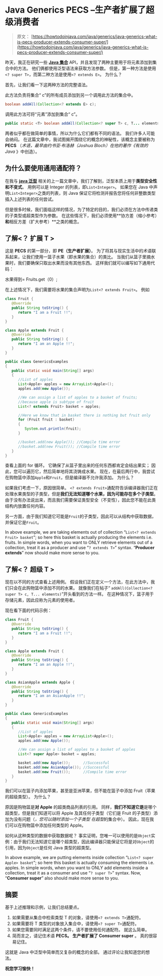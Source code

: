 # Java Generics PECS –生产者扩展了超级消费者

> 原文： [https://howtodoinjava.com/java/generics/java-generics-what-is-pecs-producer-extends-consumer-super/](https://howtodoinjava.com/java/generics/java-generics-what-is-pecs-producer-extends-consumer-super/)

昨天，我正在研究一些 **[Java 集合](//howtodoinjava.com/java/collections/useful-java-collection-interview-questions/ "Useful java collection interview questions")** API，并且发现了两种主要用于将元素添加到集合中的方法。 他们俩都使用泛型语法来获取方法参数。 但是，第一种方法是使用`<? super T>`，而第二种方法是使用`<? extends E>`。 为什么？

首先，让我们看一下这两种方法的完整语法。

此方法负责将集合“ c”的所有成员添加到另一个调用此方法的集合中。

```java
boolean addAll(Collection<? extends E> c);

```

调用此方法可将“元素”添加到集合“ c”。

```java
public static <T> boolean addAll(Collection<? super T> c, T... elements);

```

两者似乎都在做简单的事情，所以为什么它们都有不同的语法。 我们许多人可能会纳闷。 在这篇文章中，我试图揭开围绕它的概念的神秘性，该概念主要被称为 **PECS** （*术语，最早由约书亚·布洛赫（Joshua Bloch）在他的著作《有效的 Java* 》中创造）。

## 为什么要使用通用通配符？

在我与 **[java 泛型](//howtodoinjava.com/java/generics/complete-java-generics-tutorial/ "Complete Java Generics Tutorial")** 相关的上一篇文章中，我们了解到，泛型本质上用于**类型安全性和不变式**。 用例可以是 Integer 的列表，即`List<Integer>`。 如果您在 Java 中声明`List<Integer>`之类的列表，则 Java 保证它将检测并报告您将任何非整数类型插入上述列表的任何尝试。

但是很多时候，我们面临这样的情况，为了特定的目的，我们必须在方法中传递类的子类型或超类型作为参数。 在这些情况下，我们必须使用**协方差（缩小参考）**和**相反方差（扩大参考）**之类的概念。

## 了解<？ 扩展 T >

这是 **PECS** 的第一部分，即 **PE（生产者扩展）**。 为了将其与现实生活中的术语联系起来，让我们使用一篮子水果（即水果的集合）的类比。 当我们从篮子里摘水果时，我们要确保只取出水果而没有其他东西。 这样我们就可以编写如下通用代码：

水果得到= Fruits.get（0）;

在上述情况下，我们需要将水果的集合声明为`List<? extends Fruit>`。 例如

```java
class Fruit {
   @Override
   public String toString() {
      return "I am a Fruit !!";
   }
}

class Apple extends Fruit {
   @Override
   public String toString() {
      return "I am an Apple !!";
   }
}

public class GenericsExamples
{
   public static void main(String[] args)
   {
      //List of apples
      List<Apple> apples = new ArrayList<Apple>();
      apples.add(new Apple());

      //We can assign a list of apples to a basket of fruits;
      //because apple is subtype of fruit 
      List<? extends Fruit> basket = apples;

      //Here we know that in basket there is nothing but fruit only
      for (Fruit fruit : basket)
      {
         System.out.println(fruit);
      }

      //basket.add(new Apple()); //Compile time error
      //basket.add(new Fruit()); //Compile time error
   }
}

```

查看上面的 for 循环。 它确保了从篮子里出来的任何东西都肯定会结出果实； 因此，您可以遍历它，然后简单地将其浇铸成水果。 现在，在最后两行中，我尝试在购物篮中添加`Apple`和`Fruit`，但是编译器不允许我添加。 为什么？

如果我们考虑一下，原因很简单。 `<? extends Fruit>`通配符告诉编译器我们正在处理水果类型的子类型，但是**我们无法知道哪个水果，因为可能存在多个子类型**。 由于没有办法说出来，而且我们需要保证类型安全（不变性），因此您不能在此类结构内放置任何内容。

另一方面，由于我们知道它可能是`Fruit`的子类型，因此可以从结构中获取数据，并保证它是`Fruit`。

In above example, we are taking elements out of collection “`List<? extends Fruit> basket`“; so here this basket is actually producing the elements i.e. fruits. In simple words, when you want to ONLY retrieve elements out of a collection, treat it as a producer and use “`? extends T>`” syntax. “**Producer extends**” now should make more sense to you.

## 了解<？ 超级 T >

现在以不同的方式查看上述用例。 假设我们正在定义一个方法，在此方法中，我们只会在此购物篮中添加不同的水果。 就像我们在帖子“ `addAll(Collection<? super T> c, T... elements)`”开头看到的方法一样。 在这种情况下，篮子用于存储元素，因此应称为元素的使用者。

现在看下面的代码示例：

```java
class Fruit {
   @Override
   public String toString() {
      return "I am a Fruit !!";
   }
}

class Apple extends Fruit {
   @Override
   public String toString() {
      return "I am an Apple !!";
   }
}

class AsianApple extends Apple {
   @Override
   public String toString() {
      return "I am an AsianApple !!";
   }
}

public class GenericsExamples
{
   public static void main(String[] args)
   {
      //List of apples
      List<Apple> apples = new ArrayList<Apple>();
      apples.add(new Apple());

      //We can assign a list of apples to a basket of apples
      List<? super Apple> basket = apples;

      basket.add(new Apple()); 		//Successful
      basket.add(new AsianApple()); //Successful
      basket.add(new Fruit()); 		//Compile time error
   }
}

```

我们可以在篮子内添加苹果，甚至是亚洲苹果，但不能在篮子中添加 Fruit（苹果的超级类型）。 为什么？

原因是购物篮是**对 Apple** 的超类商品列表的引用。 同样，**我们不知道它是**是哪个超类型，但是我们知道可以将 Apple 及其任何子类型（它们是 Fruit 的子类型）添加为没有问题（*，您可以随时添加一个子类型 在超型*的集合中）。 因此，现在我们可以在购物篮中添加任何类型的 Apple。

如何从这种类型的数据中获取数据呢？ 事实证明，您唯一可以使用的是`Object`实例：由于我们无法知道它是哪个超类型，因此编译器只能保证它将是对`Object`的引用，因为`Object`是任何 Java 类型的超类型。

In above example, we are putting elements inside collection “`List<? super Apple> basket`“; so here this basket is actually consuming the elements i.e. apples. In simple words, when you want to ONLY add elements inside a collection, treat it as a consumer and use “`? super T>`” syntax. Now, “**Consumer super**” also should make more sense to you.

## 摘要

基于上述推理和示例，让我们总结要点。

1.  如果需要从集合中检索类型 T 的对象，请使用`<? extends T>`通配符。
2.  如果需要将 T 类型的对象放入集合中，请使用`<? super T>`通配符。
3.  如果您需要同时满足这两个条件，请不要使用任何通配符。 就这么简单。
4.  简而言之，请记住术语 **PECS。 生产者扩展了 Consumer super** 。 真的很容易记住。

这就是 Java 中泛型中简单而又复杂的概念的全部。 通过评论让我知道您的想法。

**祝您学习愉快！**